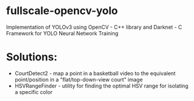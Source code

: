 # fullscale-opencv-yolo
Implementation of YOLOv3 using OpenCV - C++ library and Darknet - C Framework for YOLO Neural Network Training

# Solutions:
- CourtDetect2 - map a point in a basketball video to the equivalent point/position in a "flat/top-down-view court" image
- HSVRangeFinder - utility for finding the optimal HSV range for isolating a specific color
